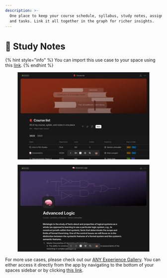 ```yaml
---
description: >-
  One place to keep your course schedule, syllabus, study notes, assignments,
  and tasks. Link it all together in the graph for richer insights.
---
```


# 🍎 Study Notes

{% hint style="info" %}
You can import this use case to your space using this [link](https://gallery.any.coop/?experience=study_hub).
{% endhint %}

<div><figure><img src="../.gitbook/assets/screenshot-1 (2).png" alt=""><figcaption></figcaption></figure> <figure><img src="../.gitbook/assets/screenshot-2 (1).png" alt=""><figcaption></figcaption></figure></div>

For more use cases, please check out our [ANY Experience Gallery](../advanced/community/any-experience-gallery.md). You can either access it directly from the app by navigating to the bottom of your spaces sidebar or by clicking [this link](https://gallery.any.coop/).

